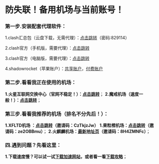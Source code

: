 # 防失联！备用机场与当前账号！

### 第一步.安装配套代理软件：
<p>1.clash汇总包（云盘下载，无需代理）：<a href="https://michaelzhu.lanzoub.com/b032s57wd">点击跳转</a>（密码:829114）
<p>2.clash官方（手机版，需要代理）：<a href="https://github.com/Kr328/ClashForAndroid/releases">点击跳转</a>
<p>3.clash官方（电脑版，需要代理）：<a href="https://github.com/Fndroid/clash_for_windows_pkg/releases">点击跳转</a>
<p>4.shadowrocket（苹果账户）：<a href="https://free.iosapp.icu/">共享账户</a>，<a href="https://yinuo123.gq/">付费账户</a>


### 第二步.看看我正在使用的机场：
**1.火星互联网交换中心（官网不稳定！）：<a href="https://console.marsix.net/#/login">点击跳转</a>**；
**2.魔戒机场（速度一般！）：<a href="https://mojie.me/#/dashboard">点击跳转</a>**；

### 第三步.看看我推荐的机场（排名不分先后！）：
**1.XFLTD机场 ：<a href="https://xftld.org/#/register?code=CzTkjzJw">点击跳转</a>（邀请码：CzTkjzJw）**
**1.果粒橙机场：<a href="https://guolicheng.cc/index.php#/login">点击跳转</a>（邀请码：ze2OBBmu）**；
**2.火麒麟机场：<a href="https://a.krbee.win/">最新地址页</a>（邀请码：8H4ZMNFc）**；

### 四.遇到问题？先看这里：

**1.下载速度慢？可以试一试<a href="https://gh.api.99988866.xyz/">下载加速网站</a>，或者看一看<a href="https://cloud.tencent.com/developer/article/2213558">下载攻略</a>**；








<script type="text/javascript">window.$crisp=[];window.CRISP_WEBSITE_ID="a5ff0418-7e8c-40a6-9ea9-1f019de63eee";(function(){d=document;s=d.createElement("script");s.src="https://client.crisp.chat/l.js";s.async=1;d.getElementsByTagName("head")[0].appendChild(s);})();</script>






